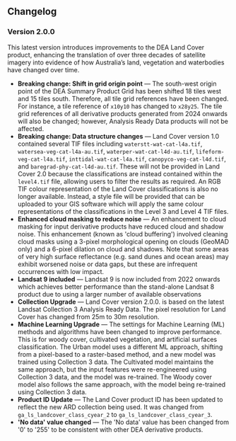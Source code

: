## Changelog

### Version 2.0.0

This latest version introduces improvements to the DEA Land Cover product, enhancing the translation of over three decades of satellite imagery into evidence of how Australia’s land, vegetation and waterbodies have changed over time. 

* **Breaking change: Shift in grid origin point** &mdash; The south-west origin point of the DEA Summary Product Grid has been shifted 18 tiles west and 15 tiles south. Therefore, all tile grid references have been changed. For instance, a tile reference of `x10y10` has changed to `x28y25`. The tile grid references of all derivative products generated from 2024 onwards will also be changed; however, Analysis Ready Data products will not be affected.
* **Breaking change: Data structure changes** &mdash; Land Cover version 1.0 contained several TIF files including `waterstt-wat-cat-l4a.tif`, `watersea-veg-cat-l4a-au.tif`, `waterper-wat-cat-l4d-au.tif`, `lifeform-veg-cat-l4a.tif`, `inttidal-wat-cat-l4a.tif`, `canopyco-veg-cat-l4d.tif`, and `baregrad-phy-cat-l4d-au.tif`. These will not be provided in Land Cover 2.0 because the classifications are instead contained within the `level4.tif` file, allowing users to filter the results as required. An RGB TIF colour representation of the Land Cover classifications is also no longer available. Instead, a style file will be provided that can be uploaded to your GIS software which will apply the same colour representations of the classifications in the Level 3 and Level 4 TIF files.
* **Enhanced cloud masking to reduce noise** &mdash; An enhancement to cloud masking for input derivative products have reduced cloud and shadow noise. This enhancement (known as 'cloud buffering') involved cleaning cloud masks using a 3-pixel morphological opening on clouds (GeoMAD only) and a 6-pixel dilation on cloud and shadows. Note that some areas of very high surface reflectance (e.g. sand dunes and ocean areas) may exhibit worsened noise or data gaps, but these are infrequent occurrences with low impact.
* **Landsat 9 included** &mdash; Landsat 9 is now included from 2022 onwards which achieves better performance than the stand-alone Landsat 8 product due to using a larger number of available observations
* **Collection Upgrade** &mdash; Land Cover version 2.0.0. is based on the latest Landsat Collection 3 Analysis Ready Data. The pixel resolution for Land Cover has changed from 25m to 30m resolution.
* **Machine Learning Upgrade** &mdash; The settings for Machine Learning (ML) methods and algorithms have been changed to improve performance. This is for woody cover, cultivated vegetation, and artificial surfaces classification. The Urban model uses a different ML approach, shifting from a pixel-based to a raster-based method, and a new model was trained using Collection 3 data. The Cultivated model maintains the same approach, but the input features were re-engineered using Collection 3 data, and the model was re-trained. The Woody cover model also follows the same approach, with the model being re-trained using Collection 3 data.
* **Product ID Update** &mdash; The Land Cover product ID has been updated to reflect the new ARD collection being used. It was changed from `ga_ls_landcover_class_cyear_2` to `ga_ls_landcover_class_cyear_3`.
* **'No data' value changed** &mdash; The 'No data' value has been changed from '0' to '255' to be consistent with other DEA derivative products.

